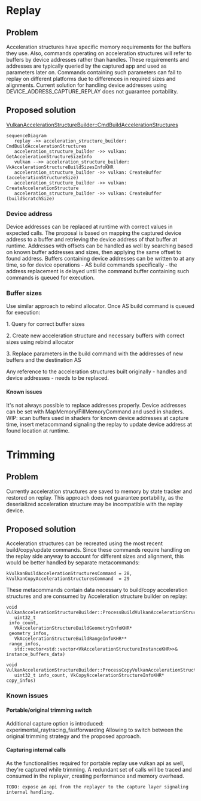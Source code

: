 # Replay
## Problem
Acceleration structures have specific memory requirements for the buffers they use.
Also, commands operating on acceleration structures will refer to buffers by device addresses rather than handles.
These requirements and addresses are typically queried by the captured app and used as parameters later on.
Commands containing such parameters can fail to replay on different platforms due to differences in required sizes and alignments.
Current solution for handling device addresses using DEVICE_ADDRESS_CAPTURE_REPLAY does not guarantee portability.

## Proposed solution

[VulkanAccelerationStructureBuilder::CmdBuildAccelerationStructures](https://github.com/bartosz-muszarski-arm/gfxreconstruct/blob/7b19997f14602ad8944868c1a13aac5aeb94b5f0/framework/decode/vulkan_acceleration_structure_builder.cpp#L598)

```mermaid
sequenceDiagram
   replay ->> acceleration_structure_builder: CmdBuildAccelerationStructures
   acceleration_structure_builder ->> vulkan: GetAccelerationStructureSizeInfo
   vulkan -->> acceleration_structure_builder: VkAccelerationStructureBuildSizesInfoKHR
   acceleration_structure_builder ->> vulkan: CreateBuffer (accelerationStructureSize)
   acceleration_structure_builder ->> vulkan: CreateAccelerationStructure
   acceleration_structure_builder ->> vulkan: CreateBuffer (buildScratchSize)
```

### Device address
Device addresses can be replaced at runtime with correct values in expected calls.
The proposal is based on mapping the captured device address to a buffer and retrieving the device address of that buffer at runtime.
Addresses with offsets can be handled as well by searching based on known buffer addresses and sizes, then applying the same offset to found address.
Buffers containing device addresses can be written to at any time, so for device operations - AS build commands specifically - the address replacement is delayed until the command buffer containing such commands is queued for execution.

### Buffer sizes
Use similar approach to rebind allocator.
Once AS build command is queued for execution:

1. Query for correct buffer sizes

2. Create new acceleration structure and necessary buffers with correct sizes using rebind allocator

3. Replace parameters in the build command with the addresses of new buffers and the destination AS 

Any reference to the acceleration structures built originally - handles and device addresses -  needs to be replaced.

#### Known issues
It's not always possible to replace addresses properly. Device addresses can be set with MapMemory/FillMemoryCommand and used in shaders.
WIP: scan buffers used in shaders for known device addresses at capture time, insert metacommand signaling the replay to update device address at found location at runtime.

# Trimming

## Problem
Currently acceleration structures are saved to memory by state tracker and restored on replay.
This approach does not guarantee portability, as the deserialized acceleration structure may be incompatible with the replay device.

## Proposed solution
Acceleration structures can be recreated using the most recent build/copy/update commands.
Since these commands require handling on the replay side anyway to account for different sizes and alignment, this would be better handled by separate metacommands:
```
kVulkanBuildAccelerationStructuresCommand = 28,
kVulkanCopyAccelerationStructuresCommand  = 29
```

These metacommands contain data necessary to build/copy acceleration structures and are consumed by Acceleration structure builder on replay:
```
void VulkanAccelerationStructureBuilder::ProcessBuildVulkanAccelerationStructuresMetaCommand(
   uint32_t                                                      info_count,
   VkAccelerationStructureBuildGeometryInfoKHR*                  geometry_infos,
   VkAccelerationStructureBuildRangeInfoKHR**                    range_infos,
   std::vector<std::vector<VkAccelerationStructureInstanceKHR>>& instance_buffers_data)

void VulkanAccelerationStructureBuilder::ProcessCopyVulkanAccelerationStructuresMetaCommand(
   uint32_t info_count, VkCopyAccelerationStructureInfoKHR* copy_infos)

```
### Known issues
#### Portable/original trimming switch
Additional capture option is introduced:
experimental_raytracing_fastforwarding
Allowing to switch between the original trimming strategy and the proposed approach.

#### Capturing internal calls
As the functionalities required for portable replay use vulkan api as well, they're captured while trimming.
A redundant set of calls will be traced and consumed in the replayer, creating performance and memory overhead.
```
TODO: expose an api from the replayer to the capture layer signaling internal handling.
```

